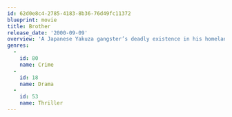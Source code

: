 ```yaml
---
id: 62d0e8c4-2785-4183-8b36-76d49fc11372
blueprint: movie
title: Brother
release_date: '2000-09-09'
overview: 'A Japanese Yakuza gangster’s deadly existence in his homeland gets him exiled to Los Angeles, California, where he is taken in by his little brother and his brother’s gang. This is the first English film by Takeshi Kitano.'
genres:
  -
    id: 80
    name: Crime
  -
    id: 18
    name: Drama
  -
    id: 53
    name: Thriller
---
```

